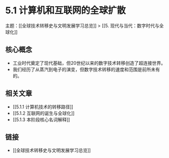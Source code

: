 # 5.1 计算机和互联网的全球扩散

主题：[[全球技术转移史与文明发展学习总览]] > [[5. 现代与当代：数字时代与全球化]]

## 核心概念

- 工业时代奠定了现代基础，但20世纪以来的数字技术转移创造了超连接世界。
- 我们经历了从蒸汽到电子的演变，但数字技术转移的速度和范围是前所未有的。

## 相关文章

- [[5.1.1 计算机技术的转移路径]]
- [[5.1.2 互联网的诞生与全球化]]
- [[5.1.3 本阶段核心名词解释]]

## 链接

- [[全球技术转移史与文明发展学习总览]]
